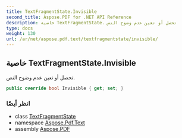 ```yaml
---
title: TextFragmentState.Invisible
second_title: Aspose.PDF for .NET API Reference
description: خاصية TextFragmentState. تحصل أو تعين عدم وضوح النص
type: docs
weight: 130
url: /ar/net/aspose.pdf.text/textfragmentstate/invisible/
---
```

## خاصية TextFragmentState.Invisible

تحصل أو تعين عدم وضوح النص.

```csharp
public override bool Invisible { get; set; }
```

### انظر أيضًا

* class [TextFragmentState](../)
* namespace [Aspose.Pdf.Text](../../../aspose.pdf.text/)
* assembly [Aspose.PDF](../../../)